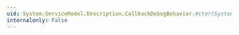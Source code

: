 ```yaml
---
uid: System.ServiceModel.Description.CallbackDebugBehavior.#ctor(System.Boolean)
internalonly: False
---
```


